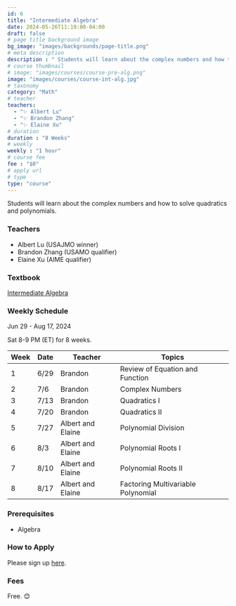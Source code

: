 ```yaml
---
id: 6
title: "Intermediate Algebra"
date: 2024-05-26T11:19:00-04:00
draft: false
# page title background image
bg_image: "images/backgrounds/page-title.png"
# meta description
description : " Students will learn about the complex numbers and how to solve quadratics and polynomials."
# course thumbnail
# image: "images/courses/course-pre-alg.png"
image: "images/courses/course-int-alg.jpg"
# taxonomy
category: "Math"
# teacher
teachers:
  - "✨ Albert Lu"
  - "✨ Brandon Zhang"
  - "✨ Elaine Xu"
# duration
duration : "8 Weeks"
# weekly
weekly : "1 hour"
# course fee
fee : "$0"
# apply url
# type
type: "course"
---
```


Students will learn about the complex numbers and how to solve quadratics and polynomials. 


### Teachers

* Albert Lu (USAJMO winner)
* Brandon Zhang (USAMO qualifier)
* Elaine Xu (AIME qualifier)

### Textbook 
[Intermediate Algebra](https://artofproblemsolving.com/store/book/intermediate-algebra)

### Weekly Schedule

Jun 29 - Aug 17, 2024

Sat 8-9 PM (ET) for 8 weeks.

|Week   |Date    | Teacher             | Topics
|-------|--------|---------------------|--------------
|1      |6/29    | Brandon             | Review of Equation and Function
|2      |7/6     | Brandon             | Complex Numbers
|3      |7/13    | Brandon             | Quadratics I
|4      |7/20    | Brandon             | Quadratics II
|5      |7/27    | Albert and Elaine   | Polynomial Division
|6      |8/3     | Albert and Elaine   | Polynomial Roots I
|7      |8/10    | Albert and Elaine   | Polynomial Roots II
|8      |8/17    | Albert and Elaine   | Factoring Multivariable Polynomial


### Prerequisites

* Algebra

### How to Apply

Please sign up [here](https://forms.gle/sqG1GRbDJv3GEyxN7).

### Fees

Free. 😊

